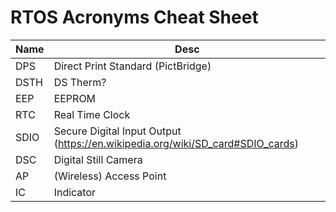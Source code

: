 # RTOS Acronyms Cheat Sheet
| Name | Desc |
| --- | --- |
| DPS | Direct Print Standard (PictBridge) |
| DSTH | DS Therm? |
| EEP | EEPROM |
| RTC | Real Time Clock |
| SDIO | Secure Digital Input Output (https://en.wikipedia.org/wiki/SD_card#SDIO_cards)|
| DSC | Digital Still Camera |
| AP | (Wireless) Access Point |
| IC | Indicator |
